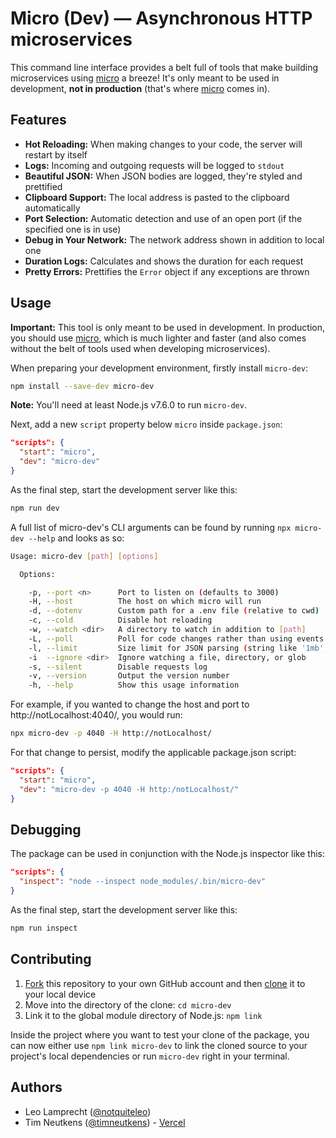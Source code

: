 # Micro (Dev) — Asynchronous HTTP microservices

This command line interface provides a belt full of tools that make building microservices using [micro](https://github.com/vercel/micro) a breeze! It's only meant to be used in development, **not in production** (that's where [micro](https://github.com/vercel/micro) comes in).

## Features

-   **Hot Reloading:** When making changes to your code, the server will restart by itself
-   **Logs:** Incoming and outgoing requests will be logged to `stdout`
-   **Beautiful JSON:** When JSON bodies are logged, they're styled and prettified
-   **Clipboard Support:** The local address is pasted to the clipboard automatically
-   **Port Selection:** Automatic detection and use of an open port (if the specified one is in use)
-   **Debug in Your Network:** The network address shown in addition to local one
-   **Duration Logs:** Calculates and shows the duration for each request
-   **Pretty Errors:** Prettifies the `Error` object if any exceptions are thrown

## Usage

**Important:** This tool is only meant to be used in development. In production, you should use [micro](https://github.com/vercel/micro), which is much lighter and faster (and also comes without the belt of tools used when developing microservices).

When preparing your development environment, firstly install `micro-dev`:

```bash
npm install --save-dev micro-dev
```

**Note:** You'll need at least Node.js v7.6.0 to run `micro-dev`.

Next, add a new `script` property below `micro` inside `package.json`:

```json
"scripts": {
  "start": "micro",
  "dev": "micro-dev"
}
```

As the final step, start the development server like this:

```bash
npm run dev
```

A full list of micro-dev's CLI arguments can be found by running `npx micro-dev --help` and looks as so:
```bash
Usage: micro-dev [path] [options]

  Options:

    -p, --port <n>      Port to listen on (defaults to 3000)
    -H, --host          The host on which micro will run
    -d, --dotenv        Custom path for a .env file (relative to cwd)
    -c, --cold          Disable hot reloading
    -w, --watch <dir>   A directory to watch in addition to [path]
    -L, --poll          Poll for code changes rather than using events
    -l, --limit         Size limit for JSON parsing (string like '1mb', or bytes)
    -i  --ignore <dir>  Ignore watching a file, directory, or glob
    -s, --silent        Disable requests log
    -v, --version       Output the version number
    -h, --help          Show this usage information
```

For example, if you wanted to change the host and port to http://notLocalhost:4040/, you would run:
```bash
npx micro-dev -p 4040 -H http://notLocalhost/
```

For that change to persist, modify the applicable package.json script:
```json
"scripts": {
  "start": "micro",
  "dev": "micro-dev -p 4040 -H http:/notLocalhost/"
}
```

## Debugging

The package can be used in conjunction with the Node.js inspector like this:

```json
"scripts": {
  "inspect": "node --inspect node_modules/.bin/micro-dev"
}
```

As the final step, start the development server like this:

```bash
npm run inspect
```

## Contributing

1. [Fork](https://help.github.com/articles/fork-a-repo/) this repository to your own GitHub account and then [clone](https://help.github.com/articles/cloning-a-repository/) it to your local device
2. Move into the directory of the clone: `cd micro-dev`
3. Link it to the global module directory of Node.js: `npm link`

Inside the project where you want to test your clone of the package, you can now either use `npm link micro-dev` to link the cloned source to your project's local dependencies or run `micro-dev` right in your terminal.

## Authors

-   Leo Lamprecht ([@notquiteleo](https://twitter.com/notquiteleo))
-   Tim Neutkens ([@timneutkens](https://twitter.com/timneutkens)) - [Vercel](https://vercel.com)
